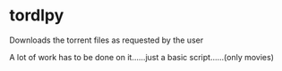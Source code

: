 tordlpy
=======

Downloads the torrent files as requested by the user 



A lot of work has to be done on it......just a basic script......(only movies)
